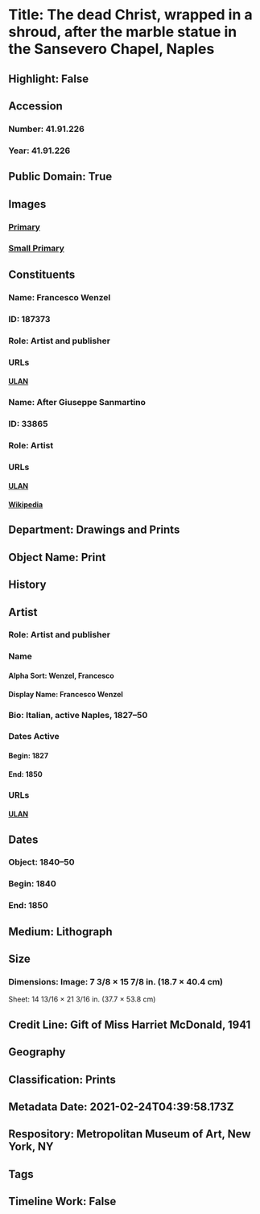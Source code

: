 # Title: The dead Christ, wrapped in a shroud, after the marble statue in the Sansevero Chapel, Naples
## Highlight: False
## Accession
### Number: 41.91.226
### Year: 41.91.226
## Public Domain: True
## Images
### [Primary](https://images.metmuseum.org/CRDImages/dp/original/DP883322.jpg)
### [Small Primary](https://images.metmuseum.org/CRDImages/dp/web-large/DP883322.jpg)
## Constituents
### Name: Francesco Wenzel
### ID: 187373
### Role: Artist and publisher
### URLs
#### [ULAN](http://vocab.getty.edu/page/ulan/500042903)
### Name: After Giuseppe Sanmartino
### ID: 33865
### Role: Artist
### URLs
#### [ULAN](http://vocab.getty.edu/page/ulan/500029851)
#### [Wikipedia](https://www.wikidata.org/wiki/Q154358)
## Department: Drawings and Prints
## Object Name: Print
## History
## Artist
### Role: Artist and publisher
### Name
#### Alpha Sort: Wenzel, Francesco
#### Display Name: Francesco Wenzel
### Bio: Italian, active Naples, 1827–50
### Dates Active
#### Begin: 1827
#### End: 1850
### URLs
#### [ULAN](http://vocab.getty.edu/page/ulan/500042903)
## Dates
### Object: 1840–50
### Begin: 1840
### End: 1850
## Medium: Lithograph
## Size
### Dimensions: Image: 7 3/8 × 15 7/8 in. (18.7 × 40.4 cm)
Sheet: 14 13/16 × 21 3/16 in. (37.7 × 53.8 cm)
## Credit Line: Gift of Miss Harriet McDonald, 1941
## Geography
## Classification: Prints
## Metadata Date: 2021-02-24T04:39:58.173Z
## Respository: Metropolitan Museum of Art, New York, NY
## Tags
## Timeline Work: False